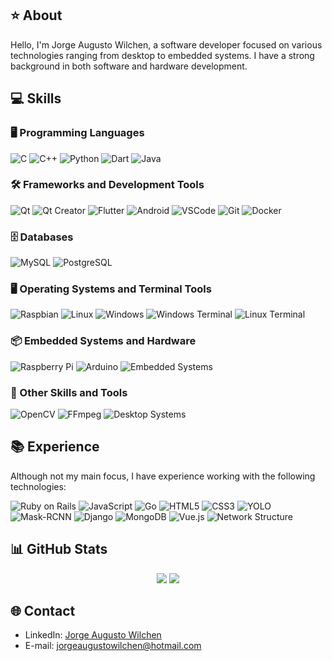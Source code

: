 ## ⭐ About
Hello, I'm Jorge Augusto Wilchen, a software developer focused on various technologies ranging from desktop to embedded systems. I have a strong background in both software and hardware development.

## 💻 Skills

### 🖥️ Programming Languages
![C](https://img.shields.io/badge/C-A8B9CC?style=for-the-badge&logo=c&logoColor=white)
![C++](https://img.shields.io/badge/C++-00599C?style=for-the-badge&logo=cplusplus&logoColor=white)
![Python](https://img.shields.io/badge/Python-3776AB?style=for-the-badge&logo=python&logoColor=white)
![Dart](https://img.shields.io/badge/Dart-0175C2?style=for-the-badge&logo=dart&logoColor=white)
![Java](https://img.shields.io/badge/Java-007396?style=for-the-badge&logo=java&logoColor=white)

### 🛠️ Frameworks and Development Tools
![Qt](https://img.shields.io/badge/Qt-41CD52?style=for-the-badge&logo=qt&logoColor=white)
![Qt Creator](https://img.shields.io/badge/Qt%20Creator-41CD52?style=for-the-badge&logo=qt&logoColor=white)
![Flutter](https://img.shields.io/badge/Flutter-02569B?style=for-the-badge&logo=flutter&logoColor=white)
![Android](https://img.shields.io/badge/Android-3DDC84?style=for-the-badge&logo=android&logoColor=white)
![VSCode](https://img.shields.io/badge/VS%20Code-007ACC?style=for-the-badge&logo=visualstudiocode&logoColor=white)
![Git](https://img.shields.io/badge/Git-F05032?style=for-the-badge&logo=git&logoColor=white)
![Docker](https://img.shields.io/badge/Docker-2496ED?style=for-the-badge&logo=docker&logoColor=white)

### 🗄️ Databases
![MySQL](https://img.shields.io/badge/MySQL-4479A1?style=for-the-badge&logo=mysql&logoColor=white)
![PostgreSQL](https://img.shields.io/badge/PostgreSQL-336791?style=for-the-badge&logo=postgresql&logoColor=white)

### 🖥️ Operating Systems and Terminal Tools
![Raspbian](https://img.shields.io/badge/Raspbian-A22846?style=for-the-badge&logo=raspberrypi&logoColor=white)
![Linux](https://img.shields.io/badge/Linux-FCC624?style=for-the-badge&logo=linux&logoColor=black)
![Windows](https://img.shields.io/badge/Windows-0078D6?style=for-the-badge&logo=windows&logoColor=white)
![Windows Terminal](https://img.shields.io/badge/Windows%20Terminal-4D4D4D?style=for-the-badge&logo=windowsterminal&logoColor=white)
![Linux Terminal](https://img.shields.io/badge/Linux%20Terminal-241F31?style=for-the-badge&logo=gnometerminal&logoColor=white)

### 📦 Embedded Systems and Hardware
![Raspberry Pi](https://img.shields.io/badge/Raspberry%20Pi-A22846?style=for-the-badge&logo=raspberrypi&logoColor=white)
![Arduino](https://img.shields.io/badge/Arduino-00979D?style=for-the-badge&logo=arduino&logoColor=white)
![Embedded Systems](https://img.shields.io/badge/Embedded%20Systems-000000?style=for-the-badge&logo=embedded-c&logoColor=white)

### 🎥 Other Skills and Tools
![OpenCV](https://img.shields.io/badge/OpenCV-5C3EE8?style=for-the-badge&logo=opencv&logoColor=white)
![FFmpeg](https://img.shields.io/badge/FFmpeg-007808?style=for-the-badge&logo=ffmpeg&logoColor=white)
![Desktop Systems](https://img.shields.io/badge/Desktop%20Systems-007ACC?style=for-the-badge&logo=desktop&logoColor=white)

## 📚 Experience
Although not my main focus, I have experience working with the following technologies:

![Ruby on Rails](https://img.shields.io/badge/Ruby_on_Rails-CC0000?style=for-the-badge&logo=ruby-on-rails&logoColor=white)
![JavaScript](https://img.shields.io/badge/JavaScript-F7DF1E?style=for-the-badge&logo=javascript&logoColor=black)
![Go](https://img.shields.io/badge/Go-00ADD8?style=for-the-badge&logo=go&logoColor=white)
![HTML5](https://img.shields.io/badge/HTML5-E34F26?style=for-the-badge&logo=html5&logoColor=white)
![CSS3](https://img.shields.io/badge/CSS3-1572B6?style=for-the-badge&logo=css3&logoColor=white)
![YOLO](https://img.shields.io/badge/YOLO-00A8E8?style=for-the-badge&logo=yolo&logoColor=white)
![Mask-RCNN](https://img.shields.io/badge/Mask_RCNN-000000?style=for-the-badge&logo=mask-rcnn&logoColor=white)
![Django](https://img.shields.io/badge/Django-092E20?style=for-the-badge&logo=django&logoColor=white)
![MongoDB](https://img.shields.io/badge/MongoDB-47A248?style=for-the-badge&logo=mongodb&logoColor=white)
![Vue.js](https://img.shields.io/badge/Vue.js-4FC08D?style=for-the-badge&logo=vue.js&logoColor=white)
![Network Structure](https://img.shields.io/badge/Network_Structure-0081A7?style=for-the-badge&logo=network&logoColor=white)

## 📊 GitHub Stats  
<div align="center" style="flex">
  <img src="https://github-readme-stats.vercel.app/api?username=JorgeAugustoWilchen&show_icons=true&count_private=true&hide_border=true&theme=dracula" />
  <img src="https://github-readme-stats.vercel.app/api/top-langs/?username=JorgeAugustoWilchen&layout=compact&hide_border=true&theme=dracula"/>
</div>

## 🌐 Contact
- LinkedIn: [Jorge Augusto Wilchen](https://www.linkedin.com/in/jorge-augusto-wilchen-482753214/)
- E-mail: jorgeaugustowilchen@hotmail.com
